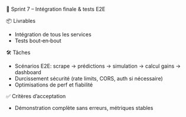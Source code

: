🏁 Sprint 7 – Intégration finale & tests E2E

📦 Livrables

- Intégration de tous les services
- Tests bout‑en‑bout

🛠️ Tâches

- Scénarios E2E: scrape → prédictions → simulation → calcul gains → dashboard
- Durcissement sécurité (rate limits, CORS, auth si nécessaire)
- Optimisations de perf et fiabilité

✅ Critères d’acceptation

- Démonstration complète sans erreurs, métriques stables

